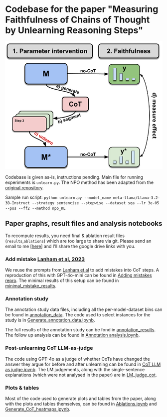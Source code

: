 # Codebase for the paper "Measuring Faithfulness of Chains of Thought by Unlearning Reasoning Steps"

![Faithfulness by Unlearning Reasoning Steps](figures/fig1.png "Faithfulness by Unlearning Reasoning Steps")

Codebase is given as-is, instructions pending.
Main file for running experiments is `unlearn.py`. The NPO method has been adapted from the [original repository](https://github.com/licong-lin/negative-preference-optimization).

Sample run script: `python unlearn.py --model_name meta-llama/Llama-3.2-3B-Instruct --strategy sentencize --stepwise --dataset sqa --lr 3e-05 --pos --ff2 --method npo_KL`

## Paper graphs, result files and analysis notebooks

To recompute results, you need final & ablation result files (`results`,`ablations`) which are too large to share via git. Please send an email to me [\[here\]](mailto:martin.tutek@gmail.com) and I'll share the google drive links with you.

### Add mistake [Lanham et al, 2023](https://arxiv.org/abs/2307.13702)
We reuse the prompts from [Lanham et al](https://arxiv.org/abs/2307.13702) to add mistakes into CoT steps. A reproduction of this with GPT-4o-mini can be found in [Adding mistakes repro](Adding%20mistakes%20repro.ipynb). The minimal results of this setup can be found in [minimal_mistake_results](minimal_mistake_results).

### Annotation study

The annotation study data files, including all the per-model-dataset bins can be found in [annotation_data](annotation_data).
The code used to select instances for the study is in [Generate_annotation_data.ipynb](Generate_annotation_data.ipynb).

The full results of the annotation study can be fond in [annotation_results](annotation_results).
The follow up analysis can be found in [Annotation analysis.ipynb](Annotation%20analysis.ipynb).

### Post-unlearning CoT LLM-as-judge

The code using GPT-4o as a judge of whether CoTs have changed the answer they argue for before and after unlearning can be found in [CoT LLM as judge.ipynb](CoT%20LLM%20as%20judge.ipynb).
The LM judgements, along with the single-sentence explanations (which were not analysed in the paper) are in [LM_judge_cot](LM_judge_cot).

### Plots & tables
Most of the code used to generate plots and tables from the paper, along with the plots and tables themselves, can be found in [Ablations.ipynb](Ablations.ipynb) and [Generate_CoT_heatmaps.ipynb](Generate_CoT_heatmaps.ipynb).
